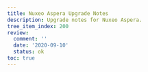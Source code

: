 ```yaml
---
title: Nuxeo Aspera Upgrade Notes
description: Upgrade notes for Nuxeo Aspera.
tree_item_index: 200
review:
  comment: ''
  date: '2020-09-10'
  status: ok
toc: true
---
```

